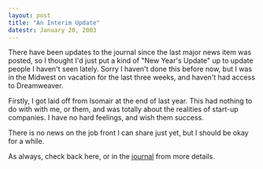 ```yaml
---
layout: post
title: "An Interim Update"
datestr: January 20, 2003
---
```


There have been updates to the journal since the last major
news item was posted, so I thought I'd just put a kind of "New Year's
Update" up to update people I haven't seen lately. Sorry I haven't
done this before now, but I was in the Midwest on vacation for the last
three weeks, and haven't had access to Dreamweaver.

Firstly, I got laid off from Isomair at the end of last
year. This had nothing to do with with me, or them, and was totally about
the realities of start-up companies. I have no hard feelings, and wish
them success.

There is no news on the job front I can share just yet,
but I should be okay for a while.

As always, check back here, or in the <a href="/styles/pola_btmmid.jpg">journal</a>
from more details.

